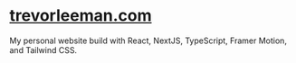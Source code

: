 # [trevorleeman.com](https://www.trevorleeman.com)

My personal website build with React, NextJS, TypeScript, Framer Motion, and Tailwind CSS.
